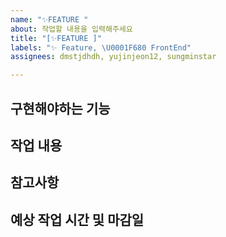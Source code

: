 ```yaml
---
name: "✨FEATURE "
about: 작업할 내용을 입력해주세요
title: "[✨FEATURE ]"
labels: "✨ Feature, \U0001F680 FrontEnd"
assignees: dmstjdhdh, yujinjeon12, sungminstar

---
```


## 구현해야하는 기능

## 작업 내용

## 참고사항

## 예상 작업 시간 및 마감일

